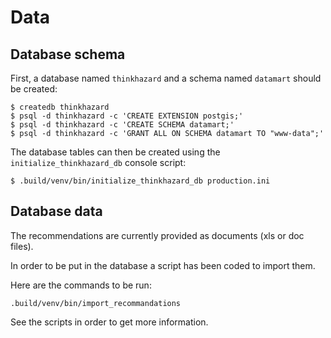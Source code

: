 Data
====

Database schema
---------------

First, a database named `thinkhazard` and a schema named `datamart` should be
created:

```shell
$ createdb thinkhazard
$ psql -d thinkhazard -c 'CREATE EXTENSION postgis;'
$ psql -d thinkhazard -c 'CREATE SCHEMA datamart;'
$ psql -d thinkhazard -c 'GRANT ALL ON SCHEMA datamart TO "www-data";'
```

The database tables can then be created using the `initialize_thinkhazard_db`
console script:

```shell
$ .build/venv/bin/initialize_thinkhazard_db production.ini
```

Database data
-------------

The recommendations are currently provided as documents (xls or doc files).

In order to be put in the database a script has been coded to import them.

Here are the commands to be run:

```shell
.build/venv/bin/import_recommandations
```

See the scripts in order to get more information.
